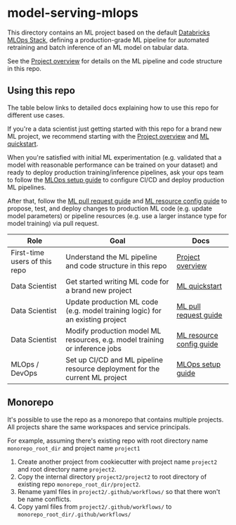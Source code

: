 # model-serving-mlops

This directory contains an ML project based on the default
[Databricks MLOps Stack](https://github.com/databricks/mlops-stack),
defining a production-grade ML pipeline for automated retraining and batch inference of an ML model on tabular data.

See the [Project overview](docs/project-overview.md) for details on the ML pipeline and code structure
in this repo.

## Using this repo

The table below links to detailed docs explaining how to use this repo for different use cases.

If you're a data scientist just getting started with this repo for a brand new ML project, we recommend starting with
the [Project overview](docs/project-overview.md) and
[ML quickstart](docs/ml-developer-guide.md).

When you're satisfied with initial ML experimentation (e.g. validated that a model with reasonable performance can be
trained on your dataset) and ready to deploy production training/inference
pipelines, ask your ops team to follow the [MLOps setup guide](docs/mlops-setup.md) to configure CI/CD and deploy
production ML pipelines.

After that, follow the [ML pull request guide](docs/ml-pull-request.md)
and [ML resource config guide](model_serving_mlops/terraform/README.md) to propose, test, and deploy changes to production ML code (e.g. update model parameters)
or pipeline resources (e.g. use a larger instance type for model training) via pull request.

| Role                          | Goal                                                                          | Docs                                                                                                                                                                |
|-------------------------------|-------------------------------------------------------------------------------|---------------------------------------------------------------------------------------------------------------------------------------------------------------------|
| First-time users of this repo | Understand the ML pipeline and code structure in this repo                    | [Project overview](docs/project-overview.md)                                                                                                                        |
| Data Scientist                | Get started writing ML code for a brand new project                           | [ML quickstart](docs/ml-developer-guide.md) |
| Data Scientist                | Update production ML code (e.g. model training logic) for an existing project | [ML pull request guide](docs/ml-pull-request.md)                                                                                                                    |
| Data Scientist                | Modify production model ML resources, e.g. model training or inference jobs   | [ML resource config guide](model_serving_mlops/terraform/README.md)                                                                                       |
| MLOps / DevOps                | Set up CI/CD and ML pipeline resource deployment for the current ML project   | [MLOps setup guide](docs/mlops-setup.md)                                                                                                                            |

## Monorepo

It's possible to use the repo as a monorepo that contains multiple projects. All projects share the same workspaces and service principals.

For example, assuming there's existing repo with root directory name `monorepo_root_dir` and project name `project1`
1. Create another project from cookiecutter with project name `project2` and root directory name `project2`.
2. Copy the internal directory `project2/project2` to root directory of existing repo `monorepo_root_dir/project2`.
3. Rename yaml files in  `project2/.github/workflows/` so that there won't be name conflicts.
4. Copy yaml files from `project2/.github/workflows/` to `monorepo_root_dir/.github/workflows/`

